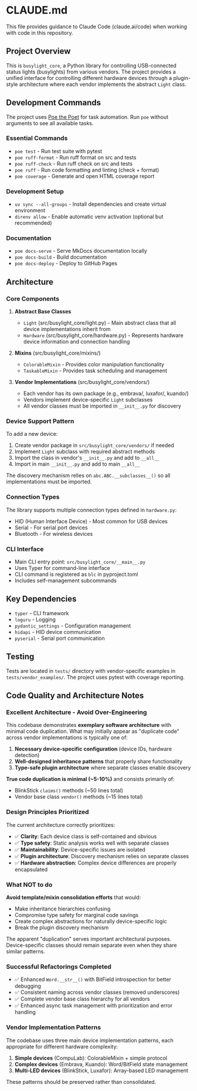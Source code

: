 # CLAUDE.md

This file provides guidance to Claude Code (claude.ai/code) when
working with code in this repository.

## Project Overview

This is `busylight_core`, a Python library for controlling
USB-connected status lights (busylights) from various vendors. The
project provides a unified interface for controlling different
hardware devices through a plugin-style architecture where each vendor
implements the abstract `Light` class.

## Development Commands

The project uses [Poe the Poet](https://poethepoet.natn.io) for task
automation. Run `poe` without arguments to see all available tasks.

### Essential Commands
- `poe test` - Run test suite with pytest
- `poe ruff-format` - Run ruff format on src and tests
- `poe ruff-check` - Run ruff check on src and tests
- `poe ruff` - Run code formatting and linting (check + format)
- `poe coverage` - Generate and open HTML coverage report

### Development Setup
- `uv sync --all-groups` - Install dependencies and create virtual environment
- `direnv allow` - Enable automatic venv activation (optional but recommended)

### Documentation
- `poe docs-serve` - Serve MkDocs documentation locally
- `poe docs-build` - Build documentation
- `poe docs-deploy` - Deploy to GitHub Pages

## Architecture

### Core Components

1. **Abstract Base Classes**
   - `Light` (src/busylight_core/light.py) - Main abstract class that all device implementations inherit from
   - `Hardware` (src/busylight_core/hardware.py) - Represents hardware device information and connection handling

2. **Mixins** (src/busylight_core/mixins/)
   - `ColorableMixin` - Provides color manipulation functionality
   - `TaskableMixin` - Provides task scheduling and management

3. **Vendor Implementations** (src/busylight_core/vendors/)
   - Each vendor has its own package (e.g., embrava/, luxafor/, kuando/)
   - Vendors implement device-specific `Light` subclasses
   - All vendor classes must be imported in `__init__.py` for discovery

### Device Support Pattern

To add a new device:
1. Create vendor package in `src/busylight_core/vendors/` if needed
2. Implement `Light` subclass with required abstract methods
3. Import the class in vendor's `__init__.py` and add to `__all__`
4. Import in main `__init__.py` and add to main `__all__`

The discovery mechanism relies on `abc.ABC.__subclasses__()` so all implementations must be imported.

### Connection Types

The library supports multiple connection types defined in `hardware.py`:
- HID (Human Interface Device) - Most common for USB devices
- Serial - For serial port devices  
- Bluetooth - For wireless devices

### CLI Interface

- Main CLI entry point: `src/busylight_core/__main__.py`
- Uses Typer for command-line interface
- CLI command is registered as `blc` in pyproject.toml
- Includes self-management subcommands

## Key Dependencies

- `typer` - CLI framework
- `loguru` - Logging
- `pydantic_settings` - Configuration management
- `hidapi` - HID device communication
- `pyserial` - Serial port communication

## Testing

Tests are located in `tests/` directory with vendor-specific examples
in `tests/vendor_examples/`. The project uses pytest with coverage
reporting.

## Code Quality and Architecture Notes

<!-- EJO claude's evaluation take with a grain of salt -->
### Excellent Architecture - Avoid Over-Engineering

This codebase demonstrates **exemplary software architecture** with minimal
code duplication. What may initially appear as "duplicate code" across vendor
implementations is typically one of:

1. **Necessary device-specific configuration** (device IDs, hardware detection)
2. **Well-designed inheritance patterns** that properly share functionality
3. **Type-safe plugin architecture** where separate classes enable discovery

**True code duplication is minimal (~5-10%)** and consists primarily of:
- BlinkStick `claims()` methods (~50 lines total)
- Vendor base class `vendor()` methods (~15 lines total)

### Design Principles Prioritized

The current architecture correctly prioritizes:
- ✅ **Clarity**: Each device class is self-contained and obvious
- ✅ **Type safety**: Static analysis works well with separate classes
- ✅ **Maintainability**: Device-specific issues are isolated
- ✅ **Plugin architecture**: Discovery mechanism relies on separate classes
- ✅ **Hardware abstraction**: Complex device differences are properly
  encapsulated

### What NOT to do

**Avoid template/mixin consolidation efforts** that would:
- Make inheritance hierarchies confusing
- Compromise type safety for marginal code savings
- Create complex abstractions for naturally device-specific logic
- Break the plugin discovery mechanism

The apparent "duplication" serves important architectural purposes.
Device-specific classes should remain separate even when they share similar
patterns.

### Successful Refactorings Completed

- ✅ Enhanced `Word.__str__()` with BitField introspection for better debugging
- ✅ Consistent naming across vendor classes (removed underscores)
- ✅ Complete vendor base class hierarchy for all vendors
- ✅ Enhanced async task management with prioritization and error handling

### Vendor Implementation Patterns

The codebase uses three main device implementation patterns, each appropriate
for different hardware complexity:

1. **Simple devices** (CompuLab): ColorableMixin + simple protocol
2. **Complex devices** (Embrava, Kuando): Word/BitField state management
3. **Multi-LED devices** (BlinkStick, Luxafor): Array-based LED management

These patterns should be preserved rather than consolidated.
